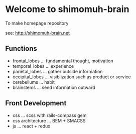 # Welcome to shimomuh-brain

To make homepage repository

see: http://shimomuh-brain.net

## Functions

* frontal_lobes ... fundamental thought, motivation
* temporal_lobes ... experience
* parietal_lobes ... gather outside information
* occipital_lobes ... visiblization such as product or service
* cerebellums ... habit
* brainstems ... send information outward

## Front Development

* css ... scss with rails-compass gem
* css architecture ... BEM + SMACSS
* js ... react + redux
